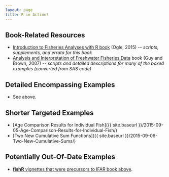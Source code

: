 ```yaml
---
layout: page
title: R in Action!
---
```


## Book-Related Resources
* [Introduction to Fisheries Analyses with R book](http://derekogle.com/IFAR/) (Ogle, 2015) -- *scripts, supplements, and errata for this book*
* [Analysis and Interpretation of Freshwater Fisheries Data](http://derekogle.com/aiffd2007/) book (Guy and Brown, 2007) -- *scripts and detailed descriptions for many of the boxed examples (converted from SAS code)*

## Detailed Encompassing Examples
* See above.

## Shorter Targeted Examples
* [Age Comparison Results for Individual Fish]({{ site.baseurl }}/2015-09-05-Age-Comparison-Results-for-Individual-Fish/)
* [Two New Cumulative Sum Functions]({{ site.baseurl }}/2015-09-06-Two-New-Cumulative-Sums/)

## Potentially Out-Of-Date Examples
* [**fishR** vignettes that were precursors to IFAR book above](oldFishRVignettes.html).

